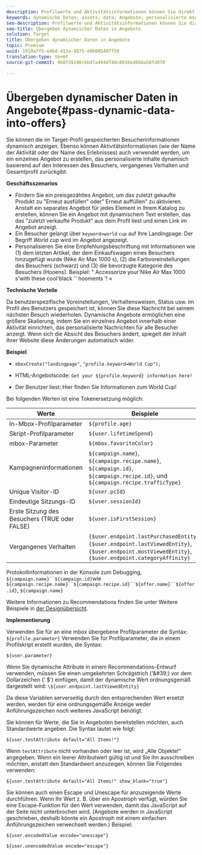 ```yaml
---
description: Profilwerte und Aktivitätsinformationen können Sie direkt in einem HTML- oder JSON-Angebot anzeigen.
keywords: dynamische Daten; assets; data; Angebote; personalisierte Angebote; persönliche Angebote; Token ersetzen
seo-description: Profilwerte und Aktivitätsinformationen können Sie direkt in einem HTML- oder JSON-Angebot anzeigen.
seo-title: Übergeben dynamischer Daten in Angebote
solution: Target
title: Übergeben dynamischer Daten in Angebote
topic: Premium
uuid: 1910a7f5-e4bd-413a-9875-e0b005407f50
translation-type: tm+mt
source-git-commit: 9b8f39240cbbd7a494d74dc0016ed666a58fd870

---
```



# Übergeben dynamischer Daten in Angebote{#pass-dynamic-data-into-offers}

Sie können die im Target-Profil gespeicherten Besucherinformationen dynamisch anzeigen. Ebenso können Aktivitätsinformationen (wie der Name der Aktivität oder der Name des Erlebnisses) auch verwendet werden, um ein einzelnes Angebot zu erstellen, das personalisierte Inhalte dynamisch basierend auf den Interessen des Besuchers, vergangenes Verhalten und Gesamtprofil zurückgibt.

**Geschäftsszenarios**

* Fördern Sie ein preisgezähltes Angebot, um das zuletzt gekaufte Produkt zu &quot;Erneut ausfüllen&quot; oder&quot; Erneut auffüllen&quot; zu aktivieren. Anstatt ein separates Angebot für jedes Element in Ihrem Katalog zu erstellen, können Sie ein Angebot mit dynamischem Text erstellen, das das &quot;zuletzt verkaufte Produkt&quot; aus dem Profil liest und einen Link im Angebot anzeigt.
* Ein Besucher gelangt über `keyword=world` `cup` auf Ihre Landingpage. Der Begriff *World cup* wird im Angebot angezeigt.
* Personalisieren Sie eine Empfehlungsbeschriftung mit Informationen wie (1) dem letzten Artikel, der dem Einkaufswagen eines Besuchers hinzugefügt wurde (Nike Air Max 1000 s), (2) die Farbvoreinstellungen des Besuchers (schwarz) und (3) die bevorzugte Kategorie des Besuchers (Hooens). Beispiel: &quot; Accessorize your&#39;Nike Air Max 1000 s&#39;with these cool&#39;black &#39;&#39; hooments &#39;! «


**Technische Vorteile**

Da benutzerspezifische Voreinstellungen, Verhaltensweisen, Status usw. im Profil des Benutzers gespeichert ist, können Sie diese Nachricht bei seinem nächsten Besuch wiederholen. Dynamische Angebote ermöglichen eine größere Skalierung, indem Sie ein einzelnes Angebot innerhalb einer Aktivität einrichten, das personalisierte Nachrichten für alle Besucher anzeigt. Wenn sich die Absicht des Besuchers ändert, spiegelt der Inhalt Ihrer Website diese Änderungen automatisch wider.

**Beispiel**

* `mboxCreate("landingpage"`, `"profile.keyword=World Cup");`

* HTML-Angebotscode: `Get your ${profile.keyword} information here!`
* Der Benutzer liest: Hier finden Sie Informationen zum World Cup!

Bei folgenden Werten ist eine Tokenersetzung möglich:

| Werte | Beispiele |
|--- |--- |
| In-Mbox-Profilparameter | `${profile.age}` |
| Skript-Profilparameter | `${user.lifetimeSpend}` |
| mbox-Parameter | `${mbox.favoriteColor}` |
| Kampagneninformationen | `${campaign.name}`, `${campaign.recipe.name}`, `${campaign.id}`, `${campaign.recipe.id}`, und `${campaign.recipe.trafficType}` |
| Unique Visitor-ID | `${user.pcId}` |
| Eindeutige Sitzungs-ID | `${user.sessionId}` |
| Erste Sitzung des Besuchers (TRUE oder FALSE) | `${user.isFirstSession}` |
| Vergangenes Verhalten | `{$user.endpoint.lastPurchasedEntity}`, `{$user.endpoint.lastViewedEntity}`, `{$user.endpoint.mostViewedEntity}`, `{$user.endpoint.categoryAffinity}` |

Protokollinformationen in der Konsole zum Debugging, `${campaign.name}``${campaign.id}`wie `${campaign.recipe.name}``${campaign.recipe.id}``${offer.name}``${offer.id}`, `${campaign.name}`

Weitere Informationen zu Recommendations finden Sie unter Weitere Beispiele in [der Designübersicht](/help/c-recommendations/c-design-overview/design-overview.md).

**Implementierung**

Verwenden Sie für an eine mbox übergebene Profilparameter die Syntax: `${profile.parameter}` Verwenden Sie für Profilparameter, die in einem Profilskript erstellt wurden, die Syntax:

`${user.parameter}`

Wenn Sie dynamische Attribute in einem Recommendations-Entwurf verwenden, müssen Sie einen umgekehrten Schrägstrich (&#39;\&#39;) vor dem Dollarzeichen (&#39; $&#39;) einfügen, damit der dynamische Wert ordnungsgemäß dargestellt wird: `\${user.endpoint.lastViewedEntity}`

Da diese Variablen serverseitig durch den entsprechenden Wert ersetzt werden, werden für eine ordnungsgemäße Anzeige weder Anführungszeichen noch weiteres JavaScript benötigt.

Sie können für Werte, die Sie in Angeboten bereitstellen möchten, auch Standardwerte angeben. Die Syntax lautet wie folgt:

`${user.testAttribute default="All Items!"}`

Wenn `testAttribute` nicht vorhanden oder leer ist, wird „Alle Objekte!“ angegeben. Wenn ein leerer Attributwert gültig ist und Sie ihn ausschreiben möchten, anstatt den Standardwert anzuzeigen, können Sie Folgendes verwenden:

`${user.testAttribute default="All Items!" show_blank="true"}`

Sie können auch einen Escape und Unescape für anzuzeigende Werte durchführen. Wenn Ihr Wert z. B. über ein Apostroph verfügt, würden Sie eine Escape-Funktion für den Wert verwenden, damit das JavaScript auf der Seite nicht unterbrochen wird. (Angebote werden in JavaScript geschrieben, deshalb könnte ein Apostroph mit einem einfachen Anführungszeichen verwechselt werden.) Beispiel:

`${user.encodedValue encode="unescape"}`

`${user.unencodedValue encode="escape"}`